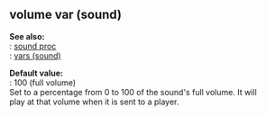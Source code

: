 ## volume var (sound)    
**See also:**    
:   [sound proc](/proc/sound)    
:   [vars (sound)](/sound/var)    
<!-- -->    
**Default value:**    
:   100 (full volume)    
Set to a percentage from 0 to 100 of the sound\'s full volume. It will    
play at that volume when it is sent to a player.  